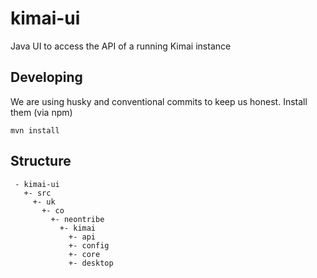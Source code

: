 # kimai-ui

Java UI to access the API of a running Kimai instance

## Developing

We are using husky and conventional commits to keep us honest. Install them (via npm)

```
mvn install
```

## Structure

```
 - kimai-ui
   +- src
     +- uk
       +- co
         +- neontribe
           +- kimai
             +- api
             +- config
             +- core
             +- desktop
```